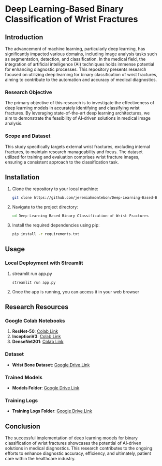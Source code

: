 # Deep Learning-Based Binary Classification of Wrist Fractures

## Introduction
The advancement of machine learning, particularly deep learning, has significantly impacted various domains, including image analysis tasks such as segmentation, detection, and classification. In the medical field, the integration of artificial intelligence (AI) techniques holds immense potential for enhancing diagnostic processes. This repository presents research focused on utilizing deep learning for binary classification of wrist fractures, aiming to contribute to the automation and accuracy of medical diagnostics.

### Research Objective
The primary objective of this research is to investigate the effectiveness of deep learning models in accurately identifying and classifying wrist fractures. By leveraging state-of-the-art deep learning architectures, we aim to demonstrate the feasibility of AI-driven solutions in medical image analysis.

### Scope and Dataset
This study specifically targets external wrist fractures, excluding internal fractures, to maintain research manageability and focus. The dataset utilized for training and evaluation comprises wrist fracture images, ensuring a consistent approach to the classification task.

## Installation
1. Clone the repository to your local machine:
   ```bash
   git clone https://github.com/jeremiahmontebon/Deep-Learning-Based-Binary-Classification-of-Wrist-Fractures.git
2. Navigate to the project directory:
   ```bash
   cd Deep-Learning-Based-Binary-Classification-of-Wrist-Fractures
3. Install the required dependencies using pip:
   ```bash
   pip install -r requirements.txt

## Usage
### Local Deployment with Streamlit
1. streamlit run app.py
   ```bash
   streamlit run app.py
2. Once the app is running, you can access it in your web browser

## Research Resources

### Google Colab Notebooks
1. **ResNet-50**: [Colab Link](https://colab.research.google.com/drive/1tYcSDRTBVsgE05k_xzYCuI88Ib42jmOh?usp=drive_link)
2. **InceptionV3**: [Colab Link](https://colab.research.google.com/drive/14F1jOoVQkua4C63Yq8L-HekoxkTHk1YZ?usp=drive_link)
3. **DenseNet201**: [Colab Link](https://colab.research.google.com/drive/1rNfKTR8tYAd6U-g3y3tN7dLDjJC_BkwJ?usp=drive_link)

### Dataset
- **Wrist Bone Dataset**: [Google Drive Link](https://drive.google.com/drive/folders/19iUwj2Aub4UO3d-451ojTomCFStxZ-DR?usp=drive_link)

### Trained Models
- **Models Folder**: [Google Drive Link](https://drive.google.com/drive/folders/1cZEELD-nDXUUODve6LxFZQx1fW36alUK?usp=drive_link)

### Training Logs
- **Training Logs Folder**: [Google Drive Link](https://drive.google.com/drive/folders/1qcRtpE5mrTbftTAa-NN-TKiPYDuAqYYK?usp=drive_link)

## Conclusion
The successful implementation of deep learning models for binary classification of wrist fractures showcases the potential of AI-driven solutions in medical diagnostics. This research contributes to the ongoing efforts to enhance diagnostic accuracy, efficiency, and ultimately, patient care within the healthcare industry.
